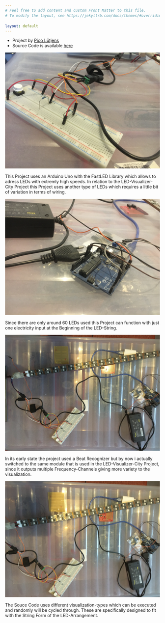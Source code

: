 ```yaml
---
# Feel free to add content and custom Front Matter to this file.
# To modify the layout, see https://jekyllrb.com/docs/themes/#overriding-theme-defaults

layout: default
---
```


- Project by <a href="https://PicoLuetjens.github.io">Pico Lütjens</a>
- Source Code is available <a href="https://github.com/PicoLuetjens/LED-Leiste">here</a>

![Image](img/Foto1.jpg)

This Project uses an Arduino Uno with the FastLED Library which allows to adress LEDs with extremly high speeds.
In relation to the LED-Visualizer-City Project this Project uses another type of LEDs which requires a little bit of variation in terms of wiring.

![Image](img/Foto2.jpg)

Since there are only around 60 LEDs used this Project can function with just one electricity input at the Beginning of the LED-String.

![Image](img/Foto3.jpg)

In its early state the project used a Beat Recognizer but by now i actually switched to the same module that is used in the LED-Visualizer-City Project, since it outputs multiple Frequency-Channels giving more variety to the visualization.

![Image](img/Foto4.jpg)

The Souce Code uses different visualization-types which can be executed and randomly will be cycled through. These are specifically designed to fit with the String Form of the LED-Arrangement.